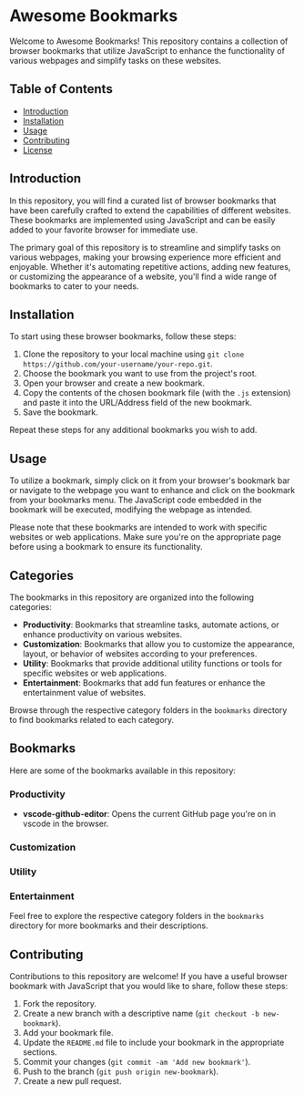 # Awesome Bookmarks

Welcome to Awesome Bookmarks! This repository contains a collection of browser bookmarks that utilize JavaScript to enhance the functionality of various webpages and simplify tasks on these websites.

## Table of Contents

- [Introduction](#introduction)
- [Installation](#installation)
- [Usage](#usage)
- [Contributing](#contributing)
- [License](#license)

## Introduction

In this repository, you will find a curated list of browser bookmarks that have been carefully crafted to extend the capabilities of different websites. These bookmarks are implemented using JavaScript and can be easily added to your favorite browser for immediate use.

The primary goal of this repository is to streamline and simplify tasks on various webpages, making your browsing experience more efficient and enjoyable. Whether it's automating repetitive actions, adding new features, or customizing the appearance of a website, you'll find a wide range of bookmarks to cater to your needs.

## Installation

To start using these browser bookmarks, follow these steps:

1. Clone the repository to your local machine using `git clone https://github.com/your-username/your-repo.git`.
2. Choose the bookmark you want to use from the project's root.
3. Open your browser and create a new bookmark.
4. Copy the contents of the chosen bookmark file (with the `.js` extension) and paste it into the URL/Address field of the new bookmark.
5. Save the bookmark.

Repeat these steps for any additional bookmarks you wish to add.

## Usage

To utilize a bookmark, simply click on it from your browser's bookmark bar or navigate to the webpage you want to enhance and click on the bookmark from your bookmarks menu. The JavaScript code embedded in the bookmark will be executed, modifying the webpage as intended.

Please note that these bookmarks are intended to work with specific websites or web applications. Make sure you're on the appropriate page before using a bookmark to ensure its functionality.

## Categories

The bookmarks in this repository are organized into the following categories:

- **Productivity**: Bookmarks that streamline tasks, automate actions, or enhance productivity on various websites.
- **Customization**: Bookmarks that allow you to customize the appearance, layout, or behavior of websites according to your preferences.
- **Utility**: Bookmarks that provide additional utility functions or tools for specific websites or web applications.
- **Entertainment**: Bookmarks that add fun features or enhance the entertainment value of websites.

Browse through the respective category folders in the `bookmarks` directory to find bookmarks related to each category.

## Bookmarks

Here are some of the bookmarks available in this repository:

### Productivity

- **vscode-github-editor**: Opens the current GitHub page you're on in vscode in the browser.

### Customization

### Utility

### Entertainment

Feel free to explore the respective category folders in the `bookmarks` directory for more bookmarks and their descriptions.

## Contributing

Contributions to this repository are welcome! If you have a useful browser bookmark with JavaScript that you would like to share, follow these steps:

1. Fork the repository.
2. Create a new branch with a descriptive name (`git checkout -b new-bookmark`).
3. Add your bookmark file.
4. Update the `README.md` file to include your bookmark in the appropriate sections.
5. Commit your changes (`git commit -am 'Add new bookmark'`).
6. Push to the branch (`git push origin new-bookmark`).
7. Create a new pull request.
